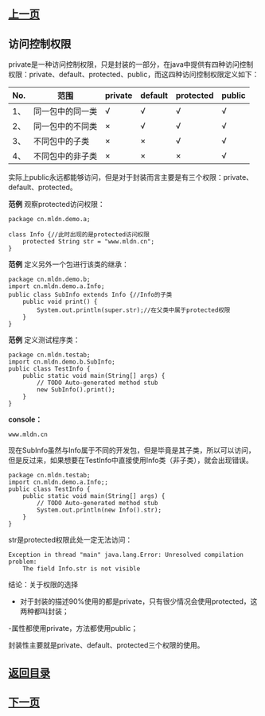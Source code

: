 ## [上一页](course83)

## 访问控制权限

private是一种访问控制权限，只是封装的一部分，在java中提供有四种访问控制权限：private、default、protected、public，而这四种访问控制权限定义如下：

No. | 范围 | private | default | protected | public
 -|-| -|-|-|-|
 1、 | 同一包中的同一类 | √ | √ | √ | √
 2、 | 同一包中的不同类 | × | √ | √ | √ 
 3、 | 不同包中的子类 | × | × | √ | √
 4、 | 不同包中的非子类 | × | × | × | √

实际上public永远都能够访问，但是对于封装而言主要是有三个权限：private、default、protected。

**范例** 观察protected访问权限：

	package cn.mldn.demo.a;
	
	class Info {//此时出现的是protected访问权限
		protected String str = "www.mldn.cn";
	}

**范例** 定义另外一个包进行该类的继承：

	package cn.mldn.demo.b;
	import cn.mldn.demo.a.Info;
	public class SubInfo extends Info {//Info的子类
		public void print() {
			System.out.println(super.str);//在父类中属于protected权限
		}
	}

**范例** 定义测试程序类：

	package cn.mldn.testab;
	import cn.mldn.demo.b.SubInfo;
	public class TestInfo {
		public static void main(String[] args) {
			// TODO Auto-generated method stub
			new SubInfo().print();
		}
	}

**console：**

	www.mldn.cn	

现在SubInfo虽然与Info属于不同的开发包，但是毕竟是其子类，所以可以访问，但是反过来，如果想要在TestInfo中直接使用Info类（非子类），就会出现错误。

	package cn.mldn.testab;
	import cn.mldn.demo.a.Info;;
	public class TestInfo {
		public static void main(String[] args) {
			// TODO Auto-generated method stub
			System.out.println(new Info().str);
		}
	}

str是protected权限此处一定无法访问：
		
	Exception in thread "main" java.lang.Error: Unresolved compilation problem: 
		The field Info.str is not visible

结论：关于权限的选择

- 对于封装的描述90%使用的都是private，只有很少情况会使用protected，这两种都叫封装；

-属性都使用private，方法都使用public；

封装性主要就是private、default、protected三个权限的使用。


## [返回目录](https://wuchengcheng110120.github.io/learnJava)
## [下一页](course85)
